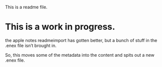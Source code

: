 This is a readme file.

# This is a work in progress.

the apple notes readmeimport has gotten better, but a bunch of stuff in the .enex file isn’t brought in.

So, this moves some of the metadata into the content and spits out a new .enex file.
